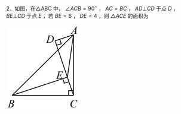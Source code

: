2．如图，在△ABC 中， $\angle A C B = 9 0 ^ { \circ }$ ， $A C { = } B C$ ， $A D \bot C D$ 于点 $D$ ， $B E \bot C D$ 于点 $E$ ，若 $B E { = } 6$ ， $D E { = } 4$ ，则 $\triangle A C E$ 的面积为

![](<../../qs_image_DB/专题1-1_一网打尽全等三角形模型_·十个模型（解析版）/15df8a75ab857bedcb95519745051e91a3b0efbcee8cda99e256a94eb1d203ab.jpg>)
